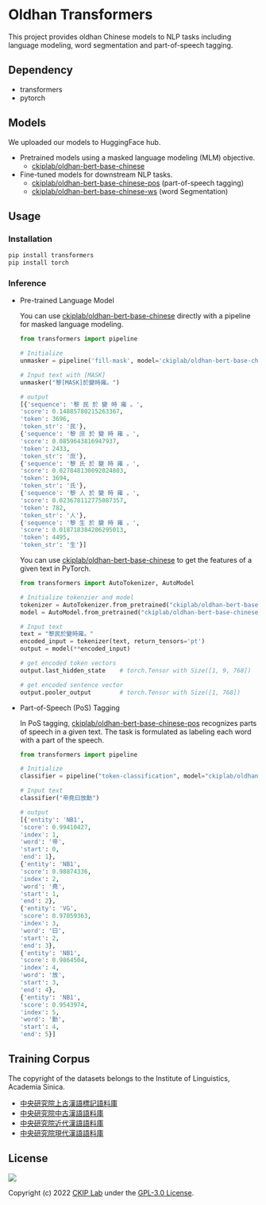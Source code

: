 # Oldhan Transformers

This project provides oldhan Chinese models to NLP tasks including language modeling, word segmentation and part-of-speech tagging.

## Dependency
* transformers
* pytorch

## Models

We uploaded our models to HuggingFace hub.
* Pretrained models using a masked language modeling (MLM) objective.
    * [ckiplab/oldhan-bert-base-chinese](https://huggingface.co/ckiplab/oldhan-bert-base-chinese)
* Fine-tuned models for downstream NLP tasks.
    * [ckiplab/oldhan-bert-base-chinese-pos](https://huggingface.co/ckiplab/oldhan-bert-base-chinese-pos?) (part-of-speech tagging)
    * [ckiplab/oldhan-bert-base-chinese-ws](https://huggingface.co/ckiplab/oldhan-bert-base-chinese-ws) (word Segmentation)

## Usage

### Installation
```bash
pip install transformers
pip install torch
```

### Inference

* Pre-trained Language Model

    You can use [ckiplab/oldhan-bert-base-chinese](https://huggingface.co/ckiplab/oldhan-bert-base-chinese) directly with a pipeline for masked language modeling.

    ```python
    from transformers import pipeline

    # Initialize 
    unmasker = pipeline('fill-mask', model='ckiplab/oldhan-bert-base-chinese')

    # Input text with [MASK]
    unmasker("黎[MASK]於變時雍。")

    # output
    [{'sequence': '黎 民 於 變 時 雍 。',
    'score': 0.14885780215263367,
    'token': 3696,
    'token_str': '民'},
    {'sequence': '黎 庶 於 變 時 雍 。',
    'score': 0.0859643816947937,
    'token': 2433,
    'token_str': '庶'},
    {'sequence': '黎 氏 於 變 時 雍 。',
    'score': 0.027848130092024803,
    'token': 3694,
    'token_str': '氏'},
    {'sequence': '黎 人 於 變 時 雍 。',
    'score': 0.023678112775087357,
    'token': 782,
    'token_str': '人'},
    {'sequence': '黎 生 於 變 時 雍 。',
    'score': 0.018718384206295013,
    'token': 4495,
    'token_str': '生'}]
    ```

    You can use [ckiplab/oldhan-bert-base-chinese](https://huggingface.co/ckiplab/oldhan-bert-base-chinese) to get the features of a given text in PyTorch.
    
    ```python
    from transformers import AutoTokenizer, AutoModel

    # Initialize tokenzier and model
    tokenizer = AutoTokenizer.from_pretrained("ckiplab/oldhan-bert-base-chinese")
    model = AutoModel.from_pretrained("ckiplab/oldhan-bert-base-chinese")

    # Input text
    text = "黎民於變時雍。"
    encoded_input = tokenizer(text, return_tensors='pt')
    output = model(**encoded_input)

    # get encoded token vectors
    output.last_hidden_state    # torch.Tensor with Size([1, 9, 768])
    
    # get encoded sentence vector
    output.pooler_output        # torch.Tensor with Size([1, 768])
    ```

* Part-of-Speech (PoS) Tagging

    In PoS tagging, [ckiplab/oldhan-bert-base-chinese-pos](https://huggingface.co/ckiplab/oldhan-bert-base-chinese-pos?) recognizes parts of speech in a given text. The task is formulated as labeling each word with a part of the speech.

    ```python
    from transformers import pipeline

    # Initialize
    classifier = pipeline("token-classification", model="ckiplab/oldhan-bert-base-chinese-pos")

    # Input text
    classifier("帝堯曰放勳")

    # output
    [{'entity': 'NB1',
    'score': 0.99410427,
    'index': 1,
    'word': '帝',
    'start': 0,
    'end': 1},
    {'entity': 'NB1',
    'score': 0.98874336,
    'index': 2,
    'word': '堯',
    'start': 1,
    'end': 2},
    {'entity': 'VG',
    'score': 0.97059363,
    'index': 3,
    'word': '曰',
    'start': 2,
    'end': 3},
    {'entity': 'NB1',
    'score': 0.9864504,
    'index': 4,
    'word': '放',
    'start': 3,
    'end': 4},
    {'entity': 'NB1',
    'score': 0.9543974,
    'index': 5,
    'word': '勳',
    'start': 4,
    'end': 5}]
    ```

## Training Corpus
The copyright of the datasets belongs to the Institute of Linguistics, Academia Sinica.
* [中央研究院上古漢語標記語料庫](http://lingcorpus.iis.sinica.edu.tw/cgi-bin/kiwi/akiwi/kiwi.sh?ukey=-406192123&qtype=-1)
* [中央研究院中古漢語語料庫](http://lingcorpus.iis.sinica.edu.tw/cgi-bin/kiwi/dkiwi/kiwi.sh?ukey=852967425&qtype=-1)
* [中央研究院近代漢語語料庫](http://lingcorpus.iis.sinica.edu.tw/cgi-bin/kiwi/pkiwi/kiwi.sh?ukey=-299696128&qtype=-1)
* [中央研究院現代漢語語料庫](http://lingcorpus.iis.sinica.edu.tw/cgi-bin/kiwi/mkiwi/kiwi.sh)


## License
[<img src="https://www.gnu.org/graphics/gplv3-with-text-136x68.png">
](https://www.gnu.org/licenses/gpl-3.0.html)

Copyright (c) 2022 [CKIP Lab](https://ckip.iis.sinica.edu.tw/) under the [GPL-3.0 License](https://www.gnu.org/licenses/gpl-3.0.html).